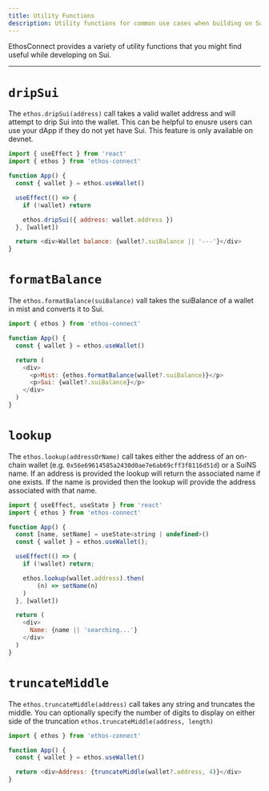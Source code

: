 ```yaml
---
title: Utility Functions
description: Utility functions for common use cases when building on Sui.
---
```


EthosConnect provides a variety of utility functions that you might find useful while developing on Sui.

---

# `dripSui`

The `ethos.dripSui(address)` call takes a valid wallet address and will attempt to drip
Sui into the wallet. This can be helpful to enusre users can use your dApp if they do
not yet have Sui. This feature is only available on devnet.

```js
import { useEffect } from 'react'
import { ethos } from 'ethos-connect'

function App() {
  const { wallet } = ethos.useWallet()

  useEffect(() => {
    if (!wallet) return

    ethos.dripSui({ address: wallet.address })
  }, [wallet])

  return <div>Wallet balance: {wallet?.suiBalance || '---'}</div>
}
```

# `formatBalance`

The `ethos.formatBalance(suiBalance)` vall takes the suiBalance of a wallet in mist and
converts it to Sui.

```js
import { ethos } from 'ethos-connect'

function App() {
  const { wallet } = ethos.useWallet()

  return (
    <div>
      <p>Mist: {ethos.formatBalance(wallet?.suiBalance)}</p>
      <p>Sui: {wallet?.suiBalance}</p>
    </div>
  )
}
```

# `lookup`

The `ethos.lookup(addressOrName)` call takes either the address of an on-chain wallet (e.g. `0x56e69614585a2430d0ae7e6ab69cff3f8116d51d`) or a SuiNS name. If an address is provided the lookup will return the associated name if one exists. If the name is provided then the lookup will provide the address associated with that name.

```js
import { useEffect, useState } from 'react'
import { ethos } from 'ethos-connect'

function App() {
  const [name, setName] = useState<string | undefined>()
  const { wallet } = ethos.useWallet();

  useEffect(() => {
    if (!wallet) return;

    ethos.lookup(wallet.address).then(
        (n) => setName(n)
    )
  }, [wallet])

  return (
    <div>
      Name: {name || 'searching...'}
    </div>
  )
}
```

# `truncateMiddle`

The `ethos.truncateMiddle(address)` call takes any string and truncates the middle. You
can optionally specify the number of digits to display on either side of the truncation
`ethos.truncateMiddle(address, length)`

```js
import { ethos } from 'ethos-connect'

function App() {
  const { wallet } = ethos.useWallet()

  return <div>Address: {truncateMiddle(wallet?.address, 4)}</div>
}
```
